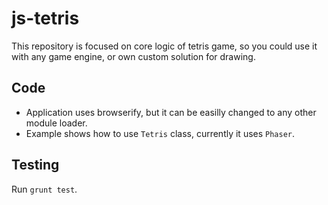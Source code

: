 # js-tetris

This repository is focused on core logic of tetris game, so you could use it with any game engine, or own custom solution for drawing.

## Code

- Application uses browserify, but it can be easilly changed to any other module loader.
- Example shows how to use `Tetris` class, currently it uses `Phaser`.

## Testing

Run `grunt test`.
